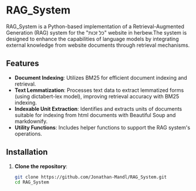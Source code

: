 # RAG_System

RAG_System is a Python-based implementation of a Retrieval-Augmented Generation (RAG) system for the "כל זכות" website in herbew.The system is designed to enhance the capabilities of language models by integrating external knowledge from website documents through retrieval mechanisms.

## Features

- **Document Indexing**: Utilizes BM25 for efficient document indexing and retrieval.
- **Text Lemmatization**: Processes text data to extract lemmatized forms (using dictabert-lex model), improving retrieval accuracy with BM25 indexing.
- **Indexable Unit Extraction**: Identifies and extracts units of documents suitable for indexing from html documents with Beautiful Soup and markdownify.
- **Utility Functions**: Includes helper functions to support the RAG system's operations.

## Installation

1. **Clone the repository**:

   ```bash
   git clone https://github.com/Jonathan-Mandl/RAG_System.git
   cd RAG_System
